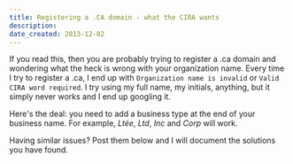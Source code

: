 ```yaml
---
title: Registering a .CA domain - what the CIRA wants
description: 
date_created: 2013-12-02
---
```


If you read this, then you are probably trying to register a .ca domain and wondering what the heck is wrong with your organization name. Every time I try to register a .ca, I end up with `Organization name is invalid` or `Valid CIRA word required`. I try using my full name, my initials, anything, but it simply never works and I end up googling it.

Here's the deal: you need to add a business type at the end of your business name. For example, *Ltée*, *Ltd*, *Inc* and *Corp* will work.

Having similar issues? Post them below and I will document the solutions you have found.

